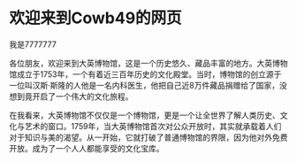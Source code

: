   <h1>欢迎来到Cowb49的网页</h1>
我是7777777

各位朋友，欢迎来到大英博物馆，这是一个历史悠久、藏品丰富的地方。大英博物馆成立于1753年，一个有着近三百年历史的文化殿堂。当时，博物馆的创立源于一位叫汉斯·斯隆的人他是一名内科医生，他把自己近8万件藏品捐赠给了国家，没想到竟开启了一个伟大的文化旅程。

在我看来，大英博物馆不仅仅是一个博物馆，更是一个让全世界了解人类历史、文化与艺术的窗口。1759年，当大英博物馆首次对公众开放时，其实就承载着人们对于知识与美的渴望。从一开始，它就打破了普通博物馆的界限，因为他对外免费开放。成为了一个人人都能享受的文化宝库。
